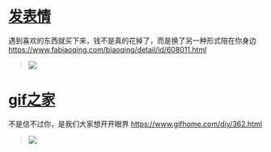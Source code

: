 
# [发表情](https://www.fabiaoqing.com/) 

遇到喜欢的东西就买下来，钱不是真的花掉了，而是换了另一种形式陪在你身边 https://www.fabiaoqing.com/biaoqing/detail/id/608011.html
> ![](http://wx2.sinaimg.cn/large/006HkbLkly1g2dwgsisy7j30g408bq45.jpg)

# [gif之家](https://www.gifhome.com/)

不是信不过你，是我们大家想开开眼界 https://www.gifhome.com/diy/362.html
> ![](blob:https://www.gifhome.com/57d1fbcf-9c44-f148-ba23-99bc3765786d)
